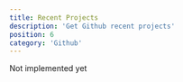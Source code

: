 ```yaml
---
title: Recent Projects
description: 'Get Github recent projects'
position: 6
category: 'Github'
---
```


Not implemented yet
